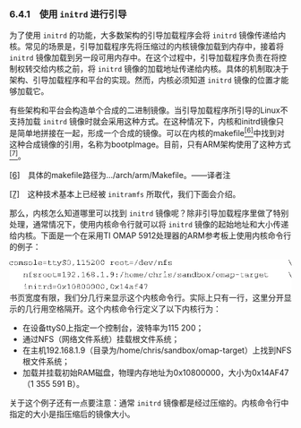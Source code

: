 ### 6.4.1　使用 `initrd` 进行引导

为了使用 `initrd` 的功能，大多数架构的引导加载程序会将 `initrd` 镜像传递给内核。常见的场景是，引导加载程序先将压缩过的内核镜像加载到内存中，接着将 `initrd` 镜像加载到另一段可用内存中。在这个过程中，引导加载程序负责在将控制权转交给内核之前，将 `initrd` 镜像的加载地址传递给内核。具体的机制取决于架构、引导加载程序和平台的实现。然而，内核必须知道 `initrd` 镜像的位置才能够加载它。

有些架构和平台会构造单个合成的二进制镜像。当引导加载程序所引导的Linux不支持加载 `initrd` 镜像时就会采用这种方式。在这种情况下，内核和initrd镜像只是简单地拼接在一起，形成一个合成的镜像。可以在内核的makefile<a class="my_markdown" href="['#anchor066']"><sup class="my_markdown">[6]</sup></a>中找到对这种合成镜像的引用，名称为bootpImage。目前，只有ARM架构使用了这种方式<a href="#anchor067" id="ac067"><sup>[7]</sup></a>。

<a class="my_markdown" href="['#ac066']">[6]</a>　具体的makefile路径为.../arch/arm/Makefile。——译者注

<a class="my_markdown" href="['#ac067']">[7]</a>　这种技术基本上已经被 `initramfs` 所取代，我们下面会介绍。

那么，内核怎么知道哪里可以找到 `initrd` 镜像呢？除非引导加载程序里做了特别处理，通常情况下，使用内核命令行就可以将 `initrd` 镜像的起始地址和大小传递给内核。下面是一个在采用TI OMAP 5912处理器的ARM参考板上使用内核命令行的例子：



![106.png](../images/106.png)
书页宽度有限，我们分几行来显示这个内核命令行。实际上只有一行，这里分开显示的几行用空格隔开。这个内核命令行定义了以下内核行为：

+ 在设备ttyS0上指定一个控制台，波特率为115 200；
+ 通过NFS（网络文件系统）挂载根文件系统；
+ 在主机192.168.1.9（目录为/home/chris/sandbox/omap-target）上找到NFS根文件系统；
+ 加载并挂载初始RAM磁盘，物理内存地址为0x10800000，大小为0x14AF47（1 355 591 B）。

关于这个例子还有一点要注意：通常 `initrd` 镜像都是经过压缩的。内核命令行中指定的大小是指压缩后的镜像大小。


